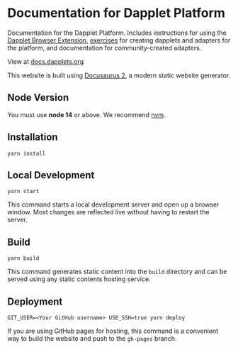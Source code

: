 # Documentation for Dapplet Platform

Documentation for the Dapplet Platform. Includes instructions for using the [Dapplet Browser Extension](https://github.com/dapplets/dapplet-extension), [exercises](https://github.com/dapplets/dapplet-template) for creating dapplets and adapters for the platform, and documentation for community-created adapters.

View at [docs.dapplets.org](https://docs.dapplets.org/)

This website is built using [Docusaurus 2](https://v2.docusaurus.io/), a modern static website generator.

## Node Version

You must use **node 14** or above. We recommend [nvm](https://github.com/nvm-sh/nvm).

## Installation

```console
yarn install
```

## Local Development

```console
yarn start
```

This command starts a local development server and open up a browser window. Most changes are reflected live without having to restart the server.

## Build

```console
yarn build
```

This command generates static content into the `build` directory and can be served using any static contents hosting service.

## Deployment

```console
GIT_USER=<Your GitHub username> USE_SSH=true yarn deploy
```

If you are using GitHub pages for hosting, this command is a convenient way to build the website and push to the `gh-pages` branch.
